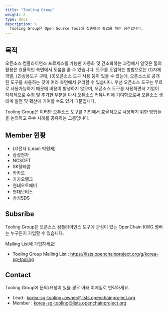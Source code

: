 ```yaml
---
title: "Tooling Group"
weight: 2
type: docs
description: >
  Tooling Group은 Open Source Tool에 집중하여 협업을 하는 공간입니다. 
---
```


## 목적

오픈소스 컴플라이언스 프로세스를 가능한 자동화 및 간소화하는 과정에서 알맞은 툴의 활용은 효율적인 측면에서 도움을 줄 수 있습니다. 도구를 도입하는 방법으로는 (1)자체개발, (2)상용도구 구매, (3)오픈소스 도구 사용 등이 있을 수 있는데, 오픈소스로 공개된 도구를 사용하는 것이 여러 측면에서 유리할 수 있습니다. 우선 오픈소스 도구는 무료로 사용가능하기 때문에 비용이 발생하지 않으며, 오픈소스 도구를 사용하면서 기업이 자체적으로 수정 및 추가한 부분을 다시 오픈소스 커뮤니티에 기여함으로써 오픈소스 생태계 발전 및 확산에 기여할 수도 있기 때문입니다.

Tooling Group은 이러한 오픈소스 도구를 기업에서 효율적으로 사용하기 위한 방법들을 논의하고 우수 사례를 공유하는 그룹입니다. 

## Member 현황

* LG전자 (Lead: 박원재)
* 삼성전자
* NCSOFT
* SK텔레콤
* 카카오
* 카카오뱅크
* 현대오토에버
* 현대모비스
* 삼성SDS

## Subsribe

Tooling Group은 오픈소스 컴플라이언스 도구에 관심이 있는 OpenChain KWG 멤버는 누구든지 가입할 수 있습니다. 

Mailing List에 가입하세요!

* Tooling Group Mailing List : https://lists.openchainproject.org/g/korea-sg-tooling


## Contact

Tooling Group에 문의/요청이 있을 경우 아래 이메일로 연락하세요. 


* Lead : korea-sg-tooling+owner@lists.openchainproject.org
* Member : korea-sg-tooling@lists.openchainproject.org
